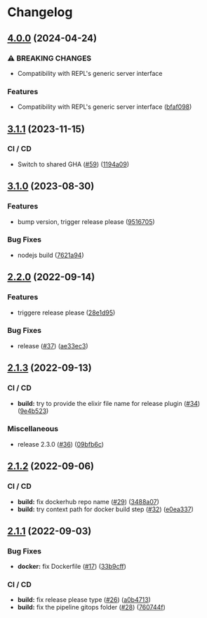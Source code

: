 # Changelog

## [4.0.0](https://github.com/aeternity/aerepl-web/compare/v3.1.1...v4.0.0) (2024-04-24)


### ⚠ BREAKING CHANGES

* Compatibility with REPL's generic server interface

### Features

* Compatibility with REPL's generic server interface ([bfaf098](https://github.com/aeternity/aerepl-web/commit/bfaf098198016cd47ce44fbd5193111917e712cc))

## [3.1.1](https://github.com/aeternity/aerepl-web/compare/v3.1.0...v3.1.1) (2023-11-15)


### CI / CD

* Switch to shared GHA ([#59](https://github.com/aeternity/aerepl-web/issues/59)) ([1194a09](https://github.com/aeternity/aerepl-web/commit/1194a09ac10a17161854c44f2bd3ed791f4b42d1))

## [3.1.0](https://github.com/aeternity/aerepl-web/compare/v3.0.1...v3.1.0) (2023-08-30)


### Features

* bump version, trigger release please ([9516705](https://github.com/aeternity/aerepl-web/commit/95167053c567a81fda545f221cc236f8f21efdf9))


### Bug Fixes

* nodejs build ([7621a94](https://github.com/aeternity/aerepl-web/commit/7621a942837ceba2c131e2450475849cff489d23))

## [2.2.0](https://github.com/aeternity/aerepl-web/compare/v2.1.3...v2.2.0) (2022-09-14)


### Features

* triggere release please ([28e1d95](https://github.com/aeternity/aerepl-web/commit/28e1d959937197e0e23949400904d56819fe2566))


### Bug Fixes

* release ([#37](https://github.com/aeternity/aerepl-web/issues/37)) ([ae33ec3](https://github.com/aeternity/aerepl-web/commit/ae33ec39216a7a188f92cae6f5f0e882152863d7))

## [2.1.3](https://github.com/aeternity/aerepl-web/compare/v2.1.2...v2.1.3) (2022-09-13)


### CI / CD

* **build:** try to provide the elixir file name for release plugin ([#34](https://github.com/aeternity/aerepl-web/issues/34)) ([9e4b523](https://github.com/aeternity/aerepl-web/commit/9e4b52386c9a5d25b5b0fb389542f1d78396c6c1))


### Miscellaneous

* release 2.3.0 ([#36](https://github.com/aeternity/aerepl-web/issues/36)) ([09bfb6c](https://github.com/aeternity/aerepl-web/commit/09bfb6c527d70970d2fd4b5415b1b8bff0e31210))

## [2.1.2](https://github.com/aeternity/aerepl-web/compare/v2.1.1...v2.1.2) (2022-09-06)


### CI / CD

* **build:** fix dockerhub repo name ([#29](https://github.com/aeternity/aerepl-web/issues/29)) ([3488a07](https://github.com/aeternity/aerepl-web/commit/3488a0781fd3c303d8fdbd901c81a90dbf0f17c2))
* **build:** try context path for docker build step ([#32](https://github.com/aeternity/aerepl-web/issues/32)) ([e0ea337](https://github.com/aeternity/aerepl-web/commit/e0ea337af4931fb62470721085e8cd4426ebf02d))

## [2.1.1](https://github.com/aeternity/aerepl-web/compare/v2.1.0...v2.1.1) (2022-09-03)


### Bug Fixes

* **docker:** fix Dockerfile ([#17](https://github.com/aeternity/aerepl-web/issues/17)) ([33b9cff](https://github.com/aeternity/aerepl-web/commit/33b9cffb5e047d9c1d344d63fc97376ef697917c))


### CI / CD

* **build:** fix release please type ([#26](https://github.com/aeternity/aerepl-web/issues/26)) ([a0b4713](https://github.com/aeternity/aerepl-web/commit/a0b47136cdfa04c2e1e666c478e7ce1fbc29037e))
* **build:** fix the pipeline gitops folder ([#28](https://github.com/aeternity/aerepl-web/issues/28)) ([760744f](https://github.com/aeternity/aerepl-web/commit/760744fea7cc94d5ccaaaad03f400a3b68004d8b))
